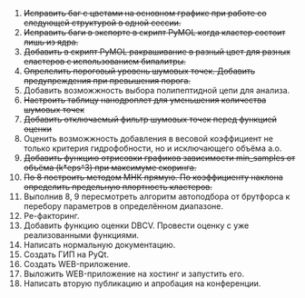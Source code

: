 1. ~~Исправить баг с цветами на основном графике при работе со следующей структурой в одной сессии.~~
2. ~~Исправить баги в экспорте в скрипт PyMOL когда кластер состоит лишь из ядра.~~
3. ~~Добавить в скрипт PyMOL ракрашивание в разный цвет для разных еластеров с использованием бипалитры.~~
4. ~~Опрелелить пороговый уровень шумовых точек. Добавить предупреждения при превышения порога.~~
5. Добавить возможжность выбора полипептидной цепи для анализа.
6. ~~Настроить таблицу нанодроплет для уменьшения количества шумовых точек~~
7. ~~Добавить отключаемый фильтр шумовых точек перед функцией оценки~~
8. Оценить возможжность добавления в весовой коэффициент не только критерия гидрофобности, но и исключающего объёма а.о.
9. ~~Добавить функцию отрисовки графиков зависимости min_samples от объёма (k*eps^3) при максимуме скоринга.~~
10. ~~По 8 построить методом МНК прямую. По коэффициенту наклона определить предельную плортность кластеров.~~
11. Выполнив 8, 9 пересмотреть алгоритм автоподбора от брутфорса к перебору параметров в определённом диапазоне.
12. Ре-факторинг.
13. Добавить функцию оценки DBCV. Провести оценку с уже реализованными функциями.
14. Написать нормальную документацию.
15. Создать ГИП на PyQt.
16. Создать WEB-приложение.
17. Выложить WEB-приложение на хостинг и запустить его.
18. Написать вторую публикацию и апробация на конференции.
